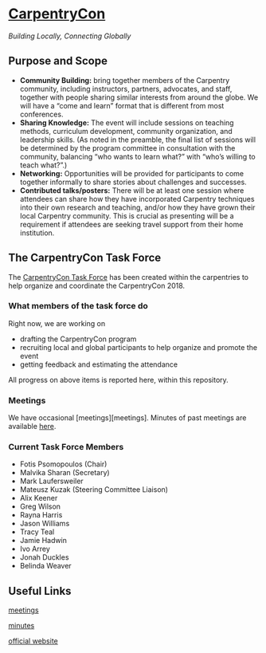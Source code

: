# [CarpentryCon](http://www.carpentrycon.org/)

*Building Locally, Connecting Globally*

## Purpose and Scope
- **Community Building:** bring together members of the Carpentry community, including instructors, partners, advocates, and staff, together with people sharing similar interests from around the globe. We will have a “come and learn” format that is different from most conferences.
- **Sharing Knowledge:** The event will include sessions on teaching methods, curriculum development, community organization, and leadership skills. (As noted in the preamble, the final list of sessions will be determined by the program committee in consultation with the community, balancing “who wants to learn what?” with “who’s willing to teach what?”.)
- **Networking:** Opportunities will be provided for participants to come together informally to share stories about challenges and successes.
- **Contributed talks/posters:** There will be at least one session where attendees can share how they have incorporated Carpentry techniques into their own research and teaching, and/or how they have grown their local Carpentry community. This is crucial as presenting will be a requirement if attendees are seeking travel support from their home institution.

## The CarpentryCon Task Force

The [CarpentryCon Task Force](https://github.com/swcarpentry/board/tree/master/TaskForces/2018-CarpentryCon) has been created within the carpentries to help organize and coordinate the CarpentryCon 2018.

### What members of the task force do
Right now, we are working on
- drafting the CarpentryCon program
- recruiting local and global participants to help organize and promote the event
- getting feedback and estimating the attendance

All progress on above items is reported here, within this repository.

### Meetings
We have occasional [meetings][meetings].  Minutes of past meetings are available [here](minutes).

### Current Task Force Members
* Fotis Psomopoulos (Chair)
* Malvika Sharan (Secretary)
* Mark Laufersweiler
* Mateusz Kuzak (Steering Committee Liaison)
* Alix Keener
* Greg Wilson
* Rayna Harris
* Jason Williams
* Tracy Teal
* Jamie Hadwin
* Ivo Arrey
* Jonah Duckles
* Belinda Weaver

## Useful Links

[meetings](http://pad.software-carpentry.org/2018carpentrycontaskforce)

[minutes](https://github.com/carpentries/carpentrycon/tree/master/Minutes)

[official website](http://www.carpentrycon.org/)

